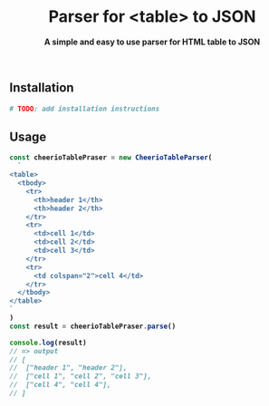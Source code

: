 <div align="center">
	<h1>Parser for &lttable&gt to JSON</h1>
	<p>
		<b>A simple and easy to use parser for HTML table to JSON
	</p>
	<br />
</div>

## Installation

```sh
# TODO: add installation instructions

```

## Usage

```ts
const cheerioTablePraser = new CheerioTableParser(
  `
<table>
  <tbody>
    <tr>
      <th>header 1</th>
      <th>header 2</th>
    </tr>
    <tr>
      <td>cell 1</td>
      <td>cell 2</td>
      <td>cell 3</td>
    </tr>
    <tr>
      <td colspan="2">cell 4</td>
    </tr>
  </tbody>
</table>
`
)
const result = cheerioTablePraser.parse()

console.log(result)
// => output
// [
//  ["header 1", "header 2"],
//  ["cell 1", "cell 2", "cell 3"],
//  ["cell 4", "cell 4"],
// ]
```
